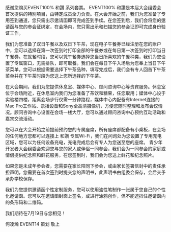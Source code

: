 
感谢您购买EVENT100% 和讚 系列套票。
EVENT100% 和讚是本届大会组委会首次提供的特别项目，由特定成员全力负责。在大会开始之前，我们为您准备了专用签到通道，您只需出示邀请函即可完成签到手续。在您签到后，我们会将您的邀请函与您的参会证绑定，在会场内，您只需出示和扫描您的参会证即可完成身份验证工作。

我们为您准备了双日午餐以及双日下午茶，现在电子午餐券已经注册在您的账户中，您可以选择在第一次签到时打印全部的午餐券或在每日第一次签到时打印当日午餐券。在就餐时段，您可以凭午餐券选择您当日所喜欢的午餐种类，我们为您设置了专属窗口，无需排队，即可取餐。我们会在每日下午入场后为您奉上当日下午茶菜单，您可以根据需要选择下午茶品种，填写完成后，我们会有专人回首下午茶菜单并在下午茶时段为您送上您所选择的下午茶。

在大会期间，我们为您提供休息室、媒体中心、顾问咨询中心等贵宾服务。休息室位于会场附近，在休息室内我们为您准备了茶饮和糖果，任您取用；媒体中心设于实验楼四楼，距离会场步行仅需一分钟路程，媒体中心内配备有Internet连接的Mac Pro工作站、录播设备和Sony全高清摄像机，方便您随时整理和发布会议情况。顾问咨询中心设置在会场一楼大厅，您可以通过顾问咨询中心预约互动活动和嘉宾交流活动。

您可以在大会开始之前提前预约您的专属座席，所有座席都配备有小桌板，在会场的任何地方您都可以连接上 和讚 专属Wi-Fi，我们在问询处为您设置了专用充电区域，您可以为任何设备充电，充电完成后会有专人为您送至您的座席。
青少年开发者大会组委会欢迎您与您的家人或伴侣一同参会，我们会为一同参会的家庭或情侣提供纪念照和鲜花服务，在您签到时，我们会为您送上鲜花和纪念照片。

如果您是未成年参会者，您需要在家长陪同下参会，或由家长签署信封中的责任承担声明，您需要在首次签到时提交您的声明书，此声明书由组委会保存，会后交予承办学校保存。

我们为您提供邀请函个性定制服务，您可以使用油性笔制作一张属于您自己的个性化邀请函。您可以在邀请函封面上签名，或进行涂鸦创作，但不能遮挡住邀请函内的条形码和二维码。

我们期待在7月19日与您相见！

何凌瀚
EVENT14 策划
敬上
